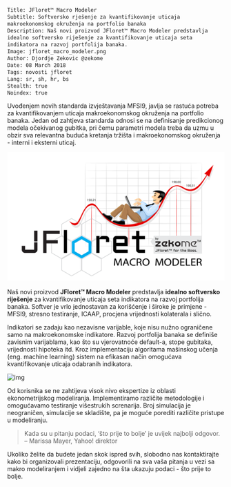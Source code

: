 ```.header
Title: JFloret™ Macro Modeler
Subtitle: Softversko rješenje za kvantifikovanje uticaja makroekonomskog okruženja na portfolio banaka
Description: Naš novi proizvod JFloret™ Macro Modeler predstavlja idealno softversko riješenje za kvantifikovanje uticaja seta indikatora na razvoj portfolija banaka.
Image: jfloret_macro_modeler.png
Author: Djordje Zekovic @zekome
Date: 08 March 2018
Tags: novosti jfloret
Lang: sr, sh, hr, bs
Stealth: true
Noindex: true
```

Uvođenjem novih standarda izvještavanja MFSI9, javlja se rastuća potreba za kvantifikovanjem uticaja makroekonomskog okruženja na portfolio banaka. Jedan od zahtjeva standarda odnosi se na definisanje predikcionog modela očekivanog gubitka, pri čemu parametri modela treba da uzmu u obzir sva relevantna buduća kretanja tržišta i makroekonomskog okruženja - interni i eksterni uticaj.

![img](jfloret_macro_modeler.png)

Naš novi proizvod **JFloret™ Macro Modeler** predstavlja **idealno softversko riješenje** za kvantifikovanje uticaja seta indikatora na razvoj portfolija banaka. Softver je vrlo jednostavan za korišćenje i široke je  primjene - MFSI9, stresno testiranje, ICAAP, procjena vrijednosti kolaterala i slično.

Indikatori se zadaju kao nezavisne varijable, koje nisu nužno ograničene samo na makroekonomske indikatore. Razvoj portfolija banaka se definiše zavisnim varijablama, kao što su vjerovatnoće default-a, stope gubitaka, vrijednosti hipoteka itd. Kroz implementaciju algoritama mašinskog učenja (eng. machine learning) sistem na efikasan način omogućava kvantifikovanje uticaja odabranih indikatora.

![img](demo.gif)

Od korisnika se ne zahtijeva visok nivo ekspertize iz oblasti ekonometrijskog modeliranja. Implementiramo različite metodologije i omogućavamo testiranje višestrukih screnarija. Broj simulacija je neograničen, simulacije se skladište, pa je moguće porediti različite pristupe u modeliranju.

> Kada su u pitanju podaci, ‘što prije to bolje’ je uvijek najbolji odgovor.
> – Marissa Mayer, Yahoo! direktor

Ukoliko želite da budete jedan skok ispred svih, slobodno nas kontaktirajte kako bi organizovali prezentaciju,  odgovorili na sva vaša pitanja u vezi sa makro modeliranjem i vidjeli zajedno na šta ukazuju podaci - što prije to bolje.


